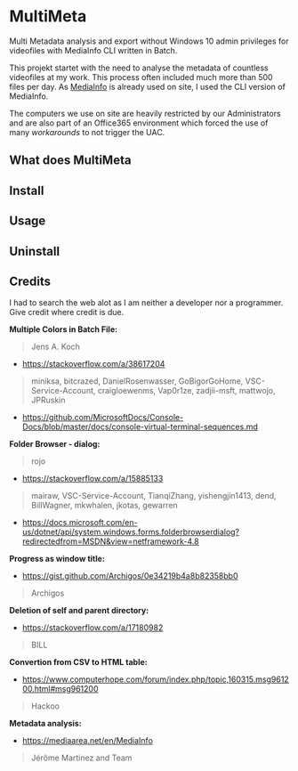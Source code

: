 # MultiMeta
Multi Metadata analysis and export without Windows 10 admin privileges for videofiles with MediaInfo CLI written in Batch.


This projekt startet with the need to analyse the metadata of countless videofiles at my work. This process often included much more than 500 files per day.
As [MediaInfo](https://mediaarea.net/en/MediaInfo) is already used on site, I used the CLI version of MediaInfo.

The computers we use on site are heavily restricted by our Administrators and are also part of an Office365 environment which forced the use of many *workarounds* to not trigger the UAC.


## What does MultiMeta

## Install

## Usage

## Uninstall

## Credits
I had to search the web alot as I am neither a developer nor a programmer.\
Give credit where credit is due.
  
**Multiple Colors in Batch File:**
> Jens A. Koch
- https://stackoverflow.com/a/38617204
> miniksa, bitcrazed, DanielRosenwasser, GoBigorGoHome, VSC-Service-Account, craigloewenms, Vap0r1ze, zadjii-msft, mattwojo, JPRuskin
- https://github.com/MicrosoftDocs/Console-Docs/blob/master/docs/console-virtual-terminal-sequences.md  



**Folder Browser - dialog:**
> rojo
- https://stackoverflow.com/a/15885133
> mairaw, VSC-Service-Account, TianqiZhang, yishengjin1413, dend, BillWagner, mkwhalen, jkotas, gewarren
- https://docs.microsoft.com/en-us/dotnet/api/system.windows.forms.folderbrowserdialog?redirectedfrom=MSDN&view=netframework-4.8  
  


**Progress as window title:**
- https://gist.github.com/Archigos/0e34219b4a8b82358bb0
> Archigos


**Deletion of self and parent directory:**
- https://stackoverflow.com/a/17180982
> BILL


**Convertion from CSV to HTML table:**
- https://www.computerhope.com/forum/index.php/topic,160315.msg961200.html#msg961200
> Hackoo


**Metadata analysis:**
- https://mediaarea.net/en/MediaInfo
>  Jérôme Martinez and Team
